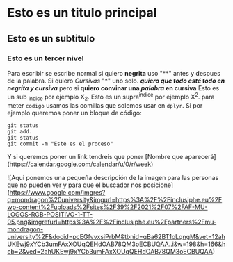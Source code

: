 # Esto es un titulo principal
## Esto es un subtitulo
### Esto es un tercer nivel

Para escribir se escribe normal si quiero **negrita** uso "**" antes y despues de la palabra. Si quiero *Cursivas* "*" uno solo.
***quiero que todo esté todo en negrita y cursiva*** pero si **quiero convinar una _palabra_ en cursiva**
Esto es un sub <sub>indice</sub> por ejemplo X<sub>2</sub>.
Esto es un supra<sup>indice</sup> por ejemplo X<sup>2</sup>.
para meter `codigo` usamos las comillas que solemos usar en `dplyr`. Si por ejemplo queremos poner un bloque de código:
```
git status
git add.
git status
git commit -m "Este es el proceso"
```
Y si queremos poner un link tendreis que poner [Nombre que aparecerá] (https://calendar.google.com/calendar/u/0/r/week)

![Aqui ponemos una pequeña descripción de la imagen para las personas que no pueden ver y para que el buscador nos posicione] (https://www.google.com/imgres?q=mondragon%20university&imgurl=https%3A%2F%2Finclusiphe.eu%2Fwp-content%2Fuploads%2Fsites%2F39%2F2021%2F07%2FAF-MU-LOGOS-RGB-POSITIVO-1-TT-05.png&imgrefurl=https%3A%2F%2Finclusiphe.eu%2Fpartners%2Fmu-mondragon-university%2F&docid=pcEGfvvxsiPrbM&tbnid=qBa62BT1oLqngM&vet=12ahUKEwj9xYCb3umFAxXOUqQEHdOAB78QM3oECBUQAA..i&w=198&h=166&hcb=2&ved=2ahUKEwj9xYCb3umFAxXOUqQEHdOAB78QM3oECBUQAA)
